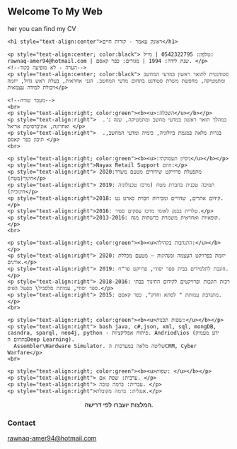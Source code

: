 ## Welcome To My Web

her you can find my CV

<html>

  <head>
     <link rel="stylesheet" type="text/css" href="style.css">
  <meta http-equiv="Content-Type" content="text/html; charset=utf-8" />
 <link type="text/css" rel="stylesheet" href="css/style.css"/>
</head>


  <!--תגית בודי מעוצבת לימין ולעברית-->

  <body>

    <h1 style="text-align:center">ראונק עאמר - קורות חיים</h1>

    <p style="text-align:center; color:black"> טלפון: 0542322795 | מייל: rawnaq-amer94@hotmail.com | שנת לידה: 1994 | מגורים: כפר קאסם. </p>
    <!--הערה - לא מופיעה בקוד-->
    <p style="text-align:center; color:black"> סטודנטית לתואר ראשון במדעי המחשב ומתמטיקה, מחפשת משרת סטודנט בתחום מדעי המחשב. הנני אחראית, בעלת ראש גדול, יוזמה ויכולת למידה עצמאית</p>

    <!--מעבר שורה-->
    <br>
    <p style="text-align:right; color:green"><b><u>:השכלה</u></b></p>
    <p style="text-align:right">  .במהלך תואר ראשון במדעי מחשב ומתמטיקה, שנה ג' ואחרונה, אוניברסיטת אריאל </p>
    <p style="text-align:right">  .בגרות מלאה במגמת ביולוגיה, כימיה ומדעי המחשב, תיכון כפר קאסם </p>
    <br>

    <p style="text-align:right; color:green"><b><u>:ניסיון תעסוקתי</u></b></p>
    <p style="text-align:right">Nayax Retail Support היום:</p>
    <p style="text-align:right"> 2020:מתפעלת פרוייקט שידורים מטעם משרד חינוך(מטח)</p>
    <p style="text-align:right"> 2019: תמיכה טכנית בחברת מטח (מרכז טכנולוגיה חינוכית)</p>
    <p style="text-align:right">2018: קידום אתרים, שדורים ומכירות חברת כארט נט. </p>
    <p style="text-align:right">2016: טלרית בבנק לאומי מרכז עסקים ספיר.</p>
    <p style="text-align:right">2013-2016: קופאיות ואחראית משמרת ברשתות מגה.</p>
    <br>

    <p style="text-align:right; color:green"><b><u>התנדבות בקהילה:</u></b></p>
    <p style="text-align:right"> 2020: יוזמת בפרויקט העצמה ומנהיגות – מטעם מכללת אורנים.</p>
    <p style="text-align:right"> 2019: חונכת לתלמידים בבית ספר יסודי, פרויקט פר"ח.</p>
    <p style="text-align:right"> 2018-2016: רכזת חונכות ופרויקטים לקידום החינוך בבתי ספר יסודי, עמותת סלסביל\ מפעל הפיס.</p>
    <p style="text-align:right"> 2015: מתנדבת עמותת " לסתא וחדק", כפר קאסם.</p>
    <br>

    <p style="text-align:right; color:green"><b><u>שפות תכנות:</u></b></p>
    <p style="text-align:right"> bash java, c#,json, xml, sql, mongDB, casndra, sparql, neo4j, python - פיתוח אפליקציות. Andriod\ios (ידע מעמיק בתחום הDeep Learning).
      Assembler\Hardware Simulator. שליטה מלאה במערכות הCRM, Cyber Warfare</p>
    <br>

    <p style="text-align:right; color:green"><b><u>שפות: </u></b></p>
    <p style="text-align:right"> ערבית: שפת אם. </p>
    <p style="text-align:right"> עברית: ברמה טובה. </p>
    <p style="text-align:right">אנגלית: ברמה מקובלת.</p>

<p style="text-align:center; color:black">המלצות יועברו לפי דרישה.</p>
  <script type="text/javascript" src="js/script.js"></script>
</body>

</html>


### Contact

rawnaq-amer94@hotmail.com
